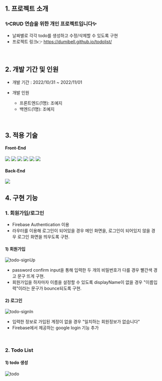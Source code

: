 
## **1. 프로젝트 소개**
### ✨CRUD 연습을 위한 개인 프로젝트입니다✨
- 날짜별로 각각 todo를 생성하고 수정/삭제할 수 있도록 구현
- 프로젝트 링크👉 https://dumibell.github.io/todolist/
<br/>


## **2. 개발 기간 및 인원**

- 개발 기간 : 2022/10/31 ~ 2022/11/01
- 개발 인원

  - 프론트엔드(1명): 조예지
  - 백엔드(1명): 조예지

<br/>


## **3. 적용 기술**

#### Front-End
<img src="https://img.shields.io/badge/HTML-E34F26?style=for-the-badge&logo=HTML5&logoColor=white"> <img src="https://img.shields.io/badge/CSS-1572B6?style=for-the-badge&logo=CSS3&logoColor=white"> <img src="https://img.shields.io/badge/JavaScript-F7DF1E?style=for-the-badge&logo=JavaScript&logoColor=white">  <img src="https://img.shields.io/badge/React-61DAFB?style=for-the-badge&logo=React&logoColor=white"> <img src="https://img.shields.io/badge/React_Router-CA4245?style=for-the-badge&logo=React Router&logoColor=white">
<img src="https://img.shields.io/badge/TailwindCss-14263D?style=for-the-badge&logo=TailwindCss&logoColor=white"/>

#### Back-End
<img src="https://img.shields.io/badge/Firebase-FFCA28?style=for-the-badge&logo=firebase&logoColor=white"/>
<br/>


## **4. 구현 기능**
### 1. 회원가입/로그인
  - Firebase Authentication 이용
  - 라우터를 이용해 로그인이 되어있을 경우 메인 화면을, 로그인이 되어있지 않을 경우 로그인 화면을 띄우도록 구현.
  
#### 1) 회원가입
  ![todo-signUp](https://user-images.githubusercontent.com/100185602/201638624-a4154ef6-ddd9-44ff-9826-5d05478e963d.gif)
  
 - password confirm input을 통해 입력한 두 개의 비밀번호가 다를 경우 빨간색 경고 문구 뜨게 구현.
 - 회원가입을 하자마자 이름을 설정할 수 있도록 displayName이 없을 경우 "이름입력"이라는 문구가 bounce되도록 구현.
 

#### 2) 로그인
![todo-signIn](https://user-images.githubusercontent.com/100185602/201638670-c73b4576-95d1-4d59-a2ed-873b4d55d2b4.gif)

- 입력한 정보로 가입된 계정이 없을 경우 "일치하는 회원정보가 없습니다"
- Firebase에서 제공하는 google login 기능 추가

<br/>

### 2. Todo List
#### 1) todo 생성
![todo](https://user-images.githubusercontent.com/100185602/201640679-3599569b-f212-4c9f-a3b9-86d307f33fcc.gif)

